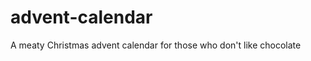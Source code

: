advent-calendar
===============

A meaty Christmas advent calendar for those who don't like chocolate
